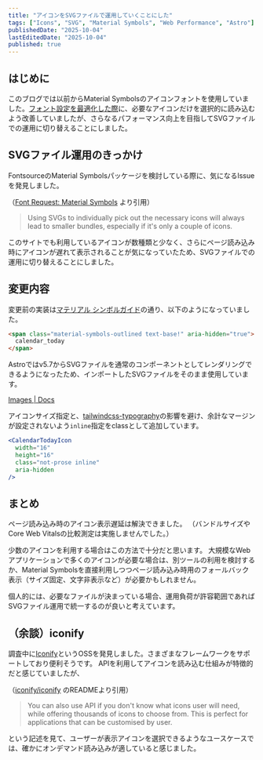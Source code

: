 ```yaml
---
title: "アイコンをSVGファイルで運用していくことにした"
tags: ["Icons", "SVG", "Material Symbols", "Web Performance", "Astro"]
publishedDate: "2025-10-04"
lastEditedDate: "2025-10-04"
published: true
---
```


## はじめに

このブログでは以前からMaterial Symbolsのアイコンフォントを使用していました。[フォント設定を最適化した際](/l3mZcG_34Zk4N8m0rL_CM)に、必要なアイコンだけを選択的に読み込むよう改善していましたが、さらなるパフォーマンス向上を目指してSVGファイルでの運用に切り替えることにしました。

## SVGファイル運用のきっかけ

FontsourceのMaterial Symbolsパッケージを検討している際に、気になるIssueを発見しました。

（[Font Request: Material Symbols](https://github.com/fontsource/fontsource/issues/497#issuecomment-1705761024) より引用）

> Using SVGs to individually pick out the necessary icons will always lead to smaller bundles, especially if it's only a couple of icons.

このサイトでも利用しているアイコンが数種類と少なく、さらにページ読み込み時にアイコンが遅れて表示されることが気になっていたため、SVGファイルでの運用に切り替えることにしました。

## 変更内容

変更前の実装は[マテリアル シンボルガイド](https://developers.google.com/fonts/docs/material_symbols?hl=ja#use_in_web)の通り、以下のようになっていました。

```html
<span class="material-symbols-outlined text-base!" aria-hidden="true">
  calendar_today
</span>
```

Astroではv5.7からSVGファイルを通常のコンポーネントとしてレンダリングできるようになったため、インポートしたSVGファイルをそのまま使用しています。

[Images | Docs](https://docs.astro.build/en/guides/images/#svg-components)

アイコンサイズ指定と、[tailwindcss-typography](https://github.com/tailwindlabs/tailwindcss-typography)の影響を避け、余計なマージンが設定されないよう`inline`指定をclassとして追加しています。

```jsx
<CalendarTodayIcon
  width="16"
  height="16"
  class="not-prose inline"
  aria-hidden
/>
```

## まとめ

ページ読み込み時のアイコン表示遅延は解決できました。
（バンドルサイズやCore Web Vitalsの比較測定は実施しませんでした。）

少数のアイコンを利用する場合はこの方法で十分だと思います。
大規模なWebアプリケーションで多くのアイコンが必要な場合は、別ツールの利用を検討するか、Material Symbolsを直接利用しつつページ読み込み時用のフォールバック表示（サイズ固定、文字非表示など）が必要かもしれません。

個人的には、必要なファイルが決まっている場合、運用負荷が許容範囲であればSVGファイル運用で統一するのが良いと考えています。

## （余談）iconify

調査中に[Iconify](https://iconify.design/)というOSSを発見しました。さまざまなフレームワークをサポートしており便利そうです。
APIを利用してアイコンを読み込む仕組みが特徴的だと感じていましたが、

（[iconify/iconify](https://github.com/iconify/iconify) のREADMEより引用）

> You can also use API if you don't know what icons user will need, while offering thousands of icons to choose from. This is perfect for applications that can be customised by user.

という記述を見て、ユーザーが表示アイコンを選択できるようなユースケースでは、確かにオンデマンド読み込みが適していると感じました。
